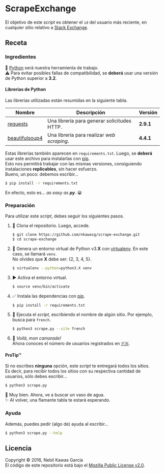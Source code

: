 
# ScrapeExchange
El objetivo de este _script_ es obtener el `id` del usuario más reciente,
en cualquier sitio relativo a [Stack Exchange](http://stackexchange.com).

## Receta

### Ingredientes
:snake: [Python] será nuestra herramienta de trabajo.  
:warning: Para evitar posibles fallas de compatibilidad,
se **deberá** usar una versión de Python superior a **3.2**.

#### Librerías de Python
Las librerías utilizadas están resumidas en la siguiente tabla.

Nombre           | Descripción                                 | Versión
---------------- | ------------------------------------------- | ---------
[requests]       | Una librería para generar solicitudes HTTP. | **2.9.1**
[beautifulsoup4] | Una librería para realizar _web scraping_.  | **4.4.1**

Estas librerías también aparecen en `requirements.txt`.
Luego, se **deberá** usar este archivo para instalarlas con [pip].  
Esto nos permitirá trabajar con las mismas versiones,
consiguiendo instalaciones **replicables**, sin hacer esfuerzo.  
Bueno, un poco: debemos escribir...

```sh
$ pip install -r requirements.txt
```

En efecto, esto es... _as easy as **py**_. :grinning:

### Preparación
Para utilizar este _script_, debes seguir los siguientes pasos.

1. :sheep:
   Clona el repositorio. Luego, accede.

   ```sh
   $ git clone https://github.com/nkawasg/scrape-exchange.git
   $ cd scrape-exchange
   ```

2. :wrench:
   Genera un entorno virtual de Python v3.**X** con [virtualenv].
   En este caso, se llamará `venv`.  
   No olvides que **X** debe ser: {2, 3, 4, 5}.

   ```sh
   $ virtualenv --python=python3.X venv
   ```

3. :arrow_forward:
   Activa el entorno virtual.

   ```sh
   $ source venv/bin/activate
   ```

4. :white_check_mark:
   Instala las dependencias con [pip].

   ```sh
   $ pip install -r requirements.txt
   ```

5. :snake:
   Ejecuta el _script_, escribiendo el nombre de algún sitio.
   Por ejemplo, busca para `french`.

   ```sh
   $ python3 scrape.py --site french
   ```

6. :tada:
   _Voilà, mon camarade!_  
   Ahora conoces el número de usuarios registrados en [:fr:].

#### ProTip™
Si no escribes **ninguna** opción, este _script_ te entregará todos los sitios.  
Es decir, para recibir todos los sitios con su respectiva cantidad de usuarios,
sólo debes escribir...

```sh
$ python3 scrape.py
```

:potable_water: Muy bien. Ahora, ve a buscar un vaso de agua.  
:sparkles: Al volver, una flamante tabla te estará esperando.

### Ayuda
Además, puedes pedir (algo de) ayuda al escribir...

```sh
$ python3 scrape.py --help
```

## Licencia
Copyright © 2016, Nebil Kawas García  
El código de este repositorio está bajo el [Mozilla Public License v2.0](
https://www.mozilla.org/MPL/2.0/).

[/]:# (Referencias implícitas)

[python]:         http://www.pyzo.org/_images/xkcd_python.png
[requests]:       https://pypi.python.org/pypi/requests/2.9.1
[beautifulsoup4]: https://pypi.python.org/pypi/beautifulsoup4/4.4.1

[virtualenv]:     https://virtualenv.pypa.io/en/stable
[pip]:            https://pip.pypa.io/en/stable
[:fr:]:           http://french.stackexchange.com
